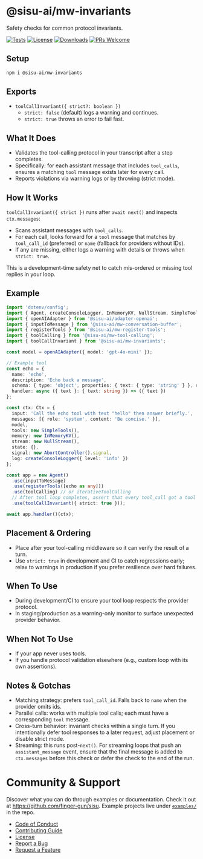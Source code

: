 # @sisu-ai/mw-invariants

Safety checks for common protocol invariants.

[![Tests](https://github.com/finger-gun/sisu/actions/workflows/tests.yml/badge.svg?branch=main)](https://github.com/finger-gun/sisu/actions/workflows/tests.yml)
[![License](https://img.shields.io/badge/license-Apache--2.0-blue)](https://github.com/finger-gun/sisu/blob/main/LICENSE)
[![Downloads](https://img.shields.io/npm/dm/%40sisu-ai%2Fmw-invariants)](https://www.npmjs.com/package/@sisu-ai/mw-invariants)
[![PRs Welcome](https://img.shields.io/badge/PRs-welcome-brightgreen.svg)](https://github.com/finger-gun/sisu/blob/main/CONTRIBUTING.md)

## Setup
```bash
npm i @sisu-ai/mw-invariants
```

## Exports
- `toolCallInvariant({ strict?: boolean })`
  - `strict: false` (default) logs a warning and continues.
  - `strict: true` throws an error to fail fast.


## What It Does
- Validates the tool-calling protocol in your transcript after a step completes.
- Specifically: for each assistant message that includes `tool_calls`, ensures a matching `tool` message exists later for every call.
- Reports violations via warning logs or by throwing (strict mode).

## How It Works
`toolCallInvariant({ strict })` runs after `await next()` and inspects `ctx.messages`:
- Scans assistant messages with `tool_calls`.
- For each call, looks forward for a `tool` message that matches by `tool_call_id` (preferred) or `name` (fallback for providers without IDs).
- If any are missing, either logs a warning with details or throws when `strict: true`.

This is a development-time safety net to catch mis-ordered or missing tool replies in your loop.

## Example
```ts
import 'dotenv/config';
import { Agent, createConsoleLogger, InMemoryKV, NullStream, SimpleTools, type Ctx } from '@sisu-ai/core';
import { openAIAdapter } from '@sisu-ai/adapter-openai';
import { inputToMessage } from '@sisu-ai/mw-conversation-buffer';
import { registerTools } from '@sisu-ai/mw-register-tools';
import { toolCalling } from '@sisu-ai/mw-tool-calling';
import { toolCallInvariant } from '@sisu-ai/mw-invariants';

const model = openAIAdapter({ model: 'gpt-4o-mini' });

// Example tool
const echo = {
  name: 'echo',
  description: 'Echo back a message',
  schema: { type: 'object', properties: { text: { type: 'string' } }, required: ['text'] },
  handler: async ({ text }: { text: string }) => ({ text })
};

const ctx: Ctx = {
  input: 'Call the echo tool with text "hello" then answer briefly.',
  messages: [{ role: 'system', content: 'Be concise.' }],
  model,
  tools: new SimpleTools(),
  memory: new InMemoryKV(),
  stream: new NullStream(),
  state: {},
  signal: new AbortController().signal,
  log: createConsoleLogger({ level: 'info' })
};

const app = new Agent()
  .use(inputToMessage)
  .use(registerTools([echo as any]))
  .use(toolCalling) // or iterativeToolCalling
  // After tool loop completes, assert that every tool_call got a tool reply
  .use(toolCallInvariant({ strict: true }));

await app.handler()(ctx);
```

## Placement & Ordering
- Place after your tool-calling middleware so it can verify the result of a turn.
- Use `strict: true` in development and CI to catch regressions early; relax to warnings in production if you prefer resilience over hard failures.

## When To Use
- During development/CI to ensure your tool loop respects the provider protocol.
- In staging/production as a warning-only monitor to surface unexpected provider behavior.

## When Not To Use
- If your app never uses tools.
- If you handle protocol validation elsewhere (e.g., custom loop with its own assertions).

## Notes & Gotchas
- Matching strategy: prefers `tool_call_id`. Falls back to `name` when the provider omits ids.
- Parallel calls: works with multiple tool calls; each must have a corresponding `tool` message.
- Cross-turn behavior: invariant checks within a single turn. If you intentionally defer tool responses to a later request, adjust placement or disable strict mode.
- Streaming: this runs post-`next()`. For streaming loops that push an `assistant_message` event, ensure that the final message is added to `ctx.messages` before this check or defer the check to the end of the run.

# Community & Support

Discover what you can do through examples or documentation. Check it out at https://github.com/finger-gun/sisu. Example projects live under [`examples/`](https://github.com/finger-gun/sisu/tree/main/examples) in the repo.

- [Code of Conduct](https://github.com/finger-gun/sisu/blob/main/CODE_OF_CONDUCT.md)
- [Contributing Guide](https://github.com/finger-gun/sisu/blob/main/CONTRIBUTING.md)
- [License](https://github.com/finger-gun/sisu/blob/main/LICENSE)
- [Report a Bug](https://github.com/finger-gun/sisu/issues/new?template=bug_report.md)
- [Request a Feature](https://github.com/finger-gun/sisu/issues/new?template=feature_request.md)
